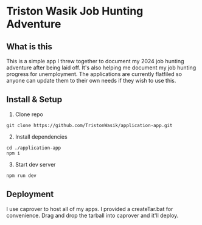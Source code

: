 # Triston Wasik Job Hunting Adventure

## What is this

This is a simple app I threw together to document my 2024 job hunting adventure after being laid off. It's also helping me document my job hunting progress for unemployment. The applications are currently flatfiled so anyone can update them to their own needs if they wish to use this.

## Install & Setup

1. Clone repo

```shell
git clone https://github.com/TristonWasik/application-app.git
```

2. Install dependencies

```shell
cd ./application-app
npm i
```

3. Start dev server

```shell
npm run dev
```

## Deployment

I use caprover to host all of my apps. I provided a createTar.bat for convenience. Drag and drop the tarball into caprover and it'll deploy.
